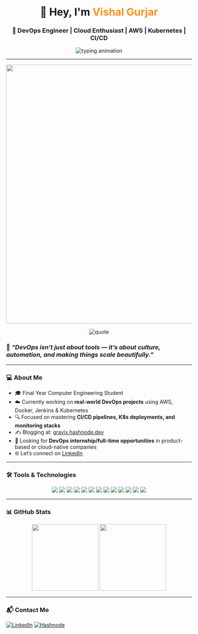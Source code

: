 <h1 align="center">🚀 Hey, I'm <span style="color:#f7931e;">Vishal Gurjar</span></h1>
<h3 align="center">🔧 DevOps Engineer | Cloud Enthusiast | AWS | Kubernetes | CI/CD</h3>

<p align="center">
  <img src="https://readme-typing-svg.herokuapp.com?font=Fira+Code&pause=1000&color=00F7FF&vCenter=true&multiline=true&width=500&height=70&lines=Code...Build...Ship...Scale...Repeat.;Cloud+Automation+is+an+Art+🎯;We+Don't+Click+Deploy...We+Automate+it+🚀" alt="typing animation">
</p>

---

<p align="center">
  <img src="https://assets-global.website-files.com/63209db5d3d7166c3779bece/63f8f4789bb2082c0a79f20c_build%20ship%20scale.gif" width="700"/>
</p>

<p align="center">
  <img src="https://readme-typing-svg.demolab.com?font=Fira+Code&weight=700&pause=1000&color=FF6F91&center=true&vCenter=true&width=600&lines=🔥+Break+Things+Locally%2C+Scale+Globally;⚙️+Scripted+Solutions+%3E+Manual+Chaos;☸️+DevOps+%7C+Kubernetes+%7C+Cloud+Warrior" alt="quote" />
</p>


### 🧠 *“DevOps isn’t just about tools — it’s about culture, automation, and making things scale beautifully.”*

---

### 💻 About Me

- 🎓 Final Year Computer Engineering Student  
- ☁️ Currently working on **real-world DevOps projects** using AWS, Docker, Jenkins & Kubernetes  
- 🔍 Focused on mastering **CI/CD pipelines, K8s deployments, and monitoring stacks**  
- ✍️ Blogging at: [gravix.hashnode.dev](https://gravix.hashnode.dev)  
- 💼 Looking for **DevOps internship/full-time opportunities** in product-based or cloud-native companies  
- 🌐 Let’s connect on [LinkedIn](http://www.linkedin.com/in/vg-ahir-444-devops)

---

### 🛠️ Tools & Technologies

<p align="center">
  <img src="https://img.shields.io/badge/shell%20script-black?style=for-the-badge&logo=gnu-bash&logoColor=white"/>
  <img src="https://img.shields.io/badge/python-%2314354C.svg?style=for-the-badge&logo=python&logoColor=white"/>
  <img src="https://img.shields.io/badge/AWS-232F3E?style=for-the-badge&logo=amazon-aws&logoColor=white"/>
  <img src="https://img.shields.io/badge/Jenkins-D24939?style=for-the-badge&logo=jenkins&logoColor=white"/>
  <img src="https://img.shields.io/badge/gitlab%20CI-FC6D26?style=for-the-badge&logo=gitlab&logoColor=white"/>
  <img src="https://img.shields.io/badge/git-F05032?style=for-the-badge&logo=git&logoColor=white"/>
  <img src="https://img.shields.io/badge/github%20actions-2088FF?style=for-the-badge&logo=github-actions&logoColor=white"/>
  <img src="https://img.shields.io/badge/docker-2496ED?style=for-the-badge&logo=docker&logoColor=white"/>
  <img src="https://img.shields.io/badge/Grafana-F46800?style=for-the-badge&logo=grafana&logoColor=white"/>
  <img src="https://img.shields.io/badge/Notion-000000?style=for-the-badge&logo=notion&logoColor=white"/>
  <img src="https://img.shields.io/badge/Kubernetes-326CE5?style=for-the-badge&logo=kubernetes&logoColor=white"/>
  <img src="https://img.shields.io/badge/Prometheus-E6522C?style=for-the-badge&logo=prometheus&logoColor=white"/>
  <img src="https://img.shields.io/badge/Gradle-02303A?style=for-the-badge&logo=gradle&logoColor=white"/>
</p>


---

### 📊 GitHub Stats

<p align="center">
  <img src="https://github-readme-stats.vercel.app/api?username=gurjar-vishal&show_icons=true&theme=tokyonight&hide_title=true&count_private=true" height="180"/>
  <img src="https://github-readme-streak-stats.herokuapp.com/?user=gurjar-vishal&theme=tokyonight" height="180"/>
</p>

---

### 📬 Contact Me
[![LinkedIn](https://img.shields.io/badge/LinkedIn-blue?style=for-the-badge&logo=linkedin)](http://www.linkedin.com/in/vg-ahir-444-devops)
[![Hashnode](https://img.shields.io/badge/Blog-Hashnode-blue?style=for-the-badge&logo=hashnode)](https://gravix.hashnode.dev)
